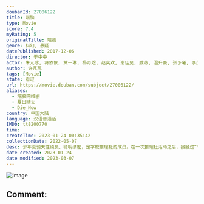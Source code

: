 ```yaml
---
doubanId: 27006122
title: 端脑
type: Movie
score: 7.4
myRating: 5
originalTitle: 端脑
genre: 科幻, 悬疑
datePublished: 2017-12-06
director: 于中中
actor: 朱元冰, 蒋依依, 黄一琳, 杨奇煜, 赵奕欢, 谢佳见, 戚薇, 温升豪, 张予曦, 李茂, 弦子, 杜姸, 汪苏泷, 李佳颖, 代乐乐, 衣云鹤, 刘维, 施羽, 郝率, 王霏, 吴亚衡, 李诗妍, 陈安娜, 王文轩
author: 许芃芃
tags: [Movie]
state: 看过
url: https://movie.douban.com/subject/27006122/
aliases:
  - 端脑网络剧
  - 夏日晴天
  - Die_Now
country: 中国大陆
language: 汉语普通话
IMDb: tt8200770
time: 
createTime: 2023-01-24 00:35:42
collectionDate: 2022-05-07
desc: 少年夏驰天性纯良、聪明缜密，是学校推理社的成员。在一次推理社活动之后，接触过“季陆案件”的夏驰女友——晴知神秘失踪，为了寻找晴知，夏驰和好友孟秦无意中发现了一个名为“端脑”的虚拟游戏组织，并一起进入了...
date created: 2023-01-24
date modified: 2023-03-07
---
```


![image](p2505851891.jpg)

Comment:
---

